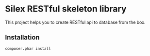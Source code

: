 # Silex RESTful skeleton library

This project helps you to create RESTful api to database from the box.

## Installation

    composer.phar install